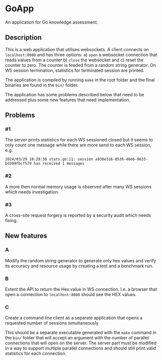 # GoApp

An application for Go knowledge assessment.

## Description

This is a web application that utilises websockets. A client connects on `localhost:8080` and has three options: a) `open` a websocket connection that reads values from a counter b) `close` the websocket and c) reset the counter to zero. The counter is feeded from a random string generator. On WS session termination, statistics for terminated session are printed.

The application is compiled by running `make` in the root folder and the final binaries are found in the `bin/` folder.

The application has some problems described below that need to be addressed plus some new features that need implementation.

## Problems

### #1

The server prints statistics for each WS sessioned closed but it seems to only count one message while there are more send to each WS session, e.g.

```
2024/03/29 18:28:38 stats.go:11: session a938e316-8536-46e6-8633-bd309fbcf579 has received 1 messages
```

### #2

A more then normal memory usage is observed after many WS sessions which needs investigation.

### #3

A cross-site request forgery is reported by a security audit which needs fixing.

## New features

### A

Modify the random string generator to generate only hex values and verify its accuracy and resource usage by creating a test and a benchmark run.

### B

Extent the API to return the Hex value in WS connection. I.e. a browser that open a connection to `localhost:8080` should see the HEX values.

### C

Create a command line client as a separate application that opens a requested number of sessions simultaneously.

This should be a separate executable generated with the `make` command in the `bin/` folder that will accept an argument with the number of parallel connections that will open on the server. The server part must be modified in a way to support multiple parallel connections and should still print valid statistics for each connection.
